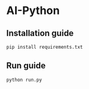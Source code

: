 # AI-Python
## Installation guide
```
pip install requirements.txt
```
## Run guide

```
python run.py
```
